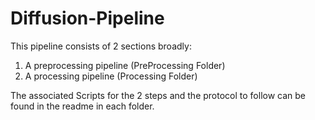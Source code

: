 # Diffusion-Pipeline

This pipeline consists of 2 sections broadly:
1. A preprocessing pipeline (PreProcessing Folder)
2. A processing pipeline (Processing Folder)

The associated Scripts for the 2 steps and the protocol to follow can be found in the readme in each folder.
